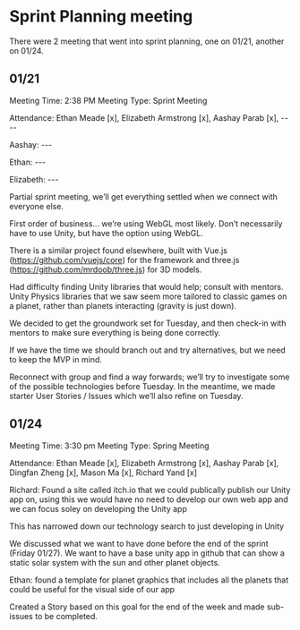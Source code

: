 # Sprint Planning meeting

There were 2 meeting that went into sprint planning, one on 01/21, another on 01/24.

## 01/21
Meeting Time: 2:38 PM 
Meeting Type: Sprint Meeting 
 
Attendance: Ethan Meade [x], Elizabeth Armstrong [x], Aashay Parab [x], ---- 
 
 
Aashay: --- 
 
Ethan: --- 
 
Elizabeth: --- 
 
Partial sprint meeting, we’ll get everything settled when we connect with everyone else.  
 
First order of business... we’re using WebGL most likely. Don’t necessarily have to use Unity, but 
have the option using WebGL.  
 
There is a similar project found elsewhere, built with Vue.js (https://github.com/vuejs/core) for 
the framework and three.js (https://github.com/mrdoob/three.js) for 3D models.  
 
Had difficulty finding Unity libraries that would help; consult with mentors.  
  Unity Physics libraries that we saw seem more tailored to classic games on a planet, 
rather than planets interacting (gravity is just down).  
 
 
We decided to get the groundwork set for Tuesday, and then check-in with mentors to make 
sure everything is being done correctly. 
 
If we have the time we should branch out and try alternatives, but we need to keep the MVP in 
mind.  
 
Reconnect with group and find a way forwards; we’ll try to investigate some of the possible 
technologies before Tuesday. In the meantime, we made starter User Stories / Issues which 
we’ll also refine on Tuesday. 

## 01/24
Meeting Time: 3:30 pm
Meeting Type: Spring Meeting

Attendance: Ethan Meade [x], Elizabeth Armstrong [x], Aashay Parab [x], Dingfan Zheng [x], Mason Ma [x], Richard Yand [x]

Richard: Found a site called itch.io that we could publically publish our Unity app on, using this we would have no need to develop our own web app
and we can focus soley on developing the Unity app 

This has narrowed down our technology search to just developing in Unity

We discussed what we want to have done before the end of the sprint (Friday 01/27). We want to have a base unity app in github that can show a static solar
system with the sun and other planet objects. 

Ethan: found a template for planet graphics that includes all the planets that could be useful for the visual side of our app

Created a Story based on this goal for the end of the week and made sub-issues to be completed.
